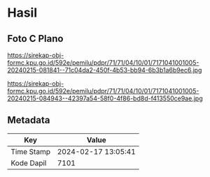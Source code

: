 # Hasil

## Foto C Plano

https://sirekap-obj-formc.kpu.go.id/592e/pemilu/pdpr/71/71/04/10/01/7171041001005-20240215-081841--71c04da2-450f-4b53-bb94-6b3b1a6b9ec6.jpg

https://sirekap-obj-formc.kpu.go.id/592e/pemilu/pdpr/71/71/04/10/01/7171041001005-20240215-084943--42397a54-58f0-4f86-bd8d-f413550ce9ae.jpg


## Metadata

| Key        | Value               |
| ---------- | ------------------- |
| Time Stamp | 2024-02-17 13:05:41 |
| Kode Dapil | 7101                |



